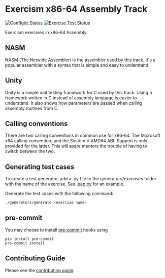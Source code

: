 # Exercism x86-64 Assembly Track

[![Configlet Status](https://github.com/exercism/x86-64-assembly/workflows/configlet/badge.svg)](https://github.com/exercism/x86-64-assembly/actions/workflows/configlet.yml)
[![Exercise Test Status](https://github.com/exercism/x86-64-assembly/workflows/x86-64-assembly%20%2F%20main/badge.svg)](https://github.com/exercism/x86-64-assembly/actions/workflows/ci.yml)

Exercism exercises in x86-64 Assembly.

## NASM

NASM (The Netwide Assembler) is the assembler used by this track. It's a
popular assembler with a syntax that is simple and easy to understand.

## Unity

Unity is a simple unit testing framework for C used by this track. Using a
framework written in C instead of assembly language is easier to understand. It
also shows how parameters are passed when calling assembly routines from C.

## Calling conventions

There are two calling conventions in common use for x86-64. The Microsoft x64
calling convention, and the System V AMD64 ABI. Support is only provided for
the latter. This will spare mentors the trouble of having to switch between the
two.

## Generating test cases

To create a test generator, add a .py file to the generators/exercises folder
with the name of the exercise. See [leap.py](https://github.com/exercism/x86-64-assembly/blob/master/generators/exercises/leap.py) for an example.

Generate the test cases with the following command:

```bash
./generators/generate <exercise name>
```

## pre-commit

You may choose to install [pre-commit](https://pre-commit.com/) hooks using

```
pip install pre-commit
pre-commit install
```

## Contributing Guide

Please see the [contributing guide](https://github.com/exercism/docs/blob/master/contributing-to-language-tracks/README.md).
